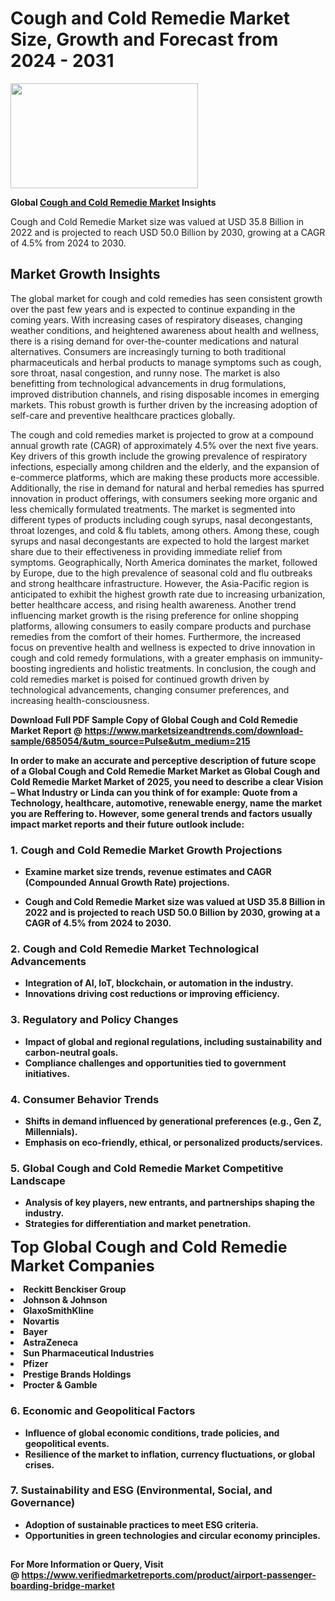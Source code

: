 <H1>Cough and Cold Remedie Market Size, Growth and Forecast from 2024 - 2031</H1><img class="aligncenter size-medium wp-image-584254" src="https://thirdeyenews.in/wp-content/uploads/2024/09/Global-Market-Research-300x168.jpeg" alt="" width="300" height="168" /><p><strong>Global&nbsp;<a href="https://www.marketsizeandtrends.com/download-sample/685054/&amp;utm_source=Pulse&amp;utm_medium=215">Cough and Cold Remedie Market</a> Insights</strong></p><p>Cough and Cold Remedie Market size was valued at USD 35.8 Billion in 2022 and is projected to reach USD 50.0 Billion by 2030, growing at a CAGR of 4.5% from 2024 to 2030.</p><p><h2>Market Growth Insights</h2> <p>The global market for cough and cold remedies has seen consistent growth over the past few years and is expected to continue expanding in the coming years. With increasing cases of respiratory diseases, changing weather conditions, and heightened awareness about health and wellness, there is a rising demand for over-the-counter medications and natural alternatives. Consumers are increasingly turning to both traditional pharmaceuticals and herbal products to manage symptoms such as cough, sore throat, nasal congestion, and runny nose. The market is also benefitting from technological advancements in drug formulations, improved distribution channels, and rising disposable incomes in emerging markets. This robust growth is further driven by the increasing adoption of self-care and preventive healthcare practices globally.</p> <p><strong></strong></p> <p>The cough and cold remedies market is projected to grow at a compound annual growth rate (CAGR) of approximately 4.5% over the next five years. Key drivers of this growth include the growing prevalence of respiratory infections, especially among children and the elderly, and the expansion of e-commerce platforms, which are making these products more accessible. Additionally, the rise in demand for natural and herbal remedies has spurred innovation in product offerings, with consumers seeking more organic and less chemically formulated treatments. The market is segmented into different types of products including cough syrups, nasal decongestants, throat lozenges, and cold & flu tablets, among others. Among these, cough syrups and nasal decongestants are expected to hold the largest market share due to their effectiveness in providing immediate relief from symptoms. Geographically, North America dominates the market, followed by Europe, due to the high prevalence of seasonal cold and flu outbreaks and strong healthcare infrastructure. However, the Asia-Pacific region is anticipated to exhibit the highest growth rate due to increasing urbanization, better healthcare access, and rising health awareness. Another trend influencing market growth is the rising preference for online shopping platforms, allowing consumers to easily compare products and purchase remedies from the comfort of their homes. Furthermore, the increased focus on preventive health and wellness is expected to drive innovation in cough and cold remedy formulations, with a greater emphasis on immunity-boosting ingredients and holistic treatments. In conclusion, the cough and cold remedies market is poised for continued growth driven by technological advancements, changing consumer preferences, and increasing health-consciousness. <p><strong></p><p><span class=""><strong>Download Full PDF Sample Copy of Global Cough and Cold Remedie Market Report</strong> @ <a href="https://www.marketsizeandtrends.com/download-sample/685054/&amp;utm_source=Pulse&amp;utm_medium=215" target="_blank">https://www.marketsizeandtrends.com/download-sample/685054/&amp;utm_source=Pulse&amp;utm_medium=215</a></span></p><p>In order to make an accurate and perceptive description of future scope of a Global&nbsp;Cough and Cold Remedie Market Market as Global&nbsp;Cough and Cold Remedie Market Market of 2025, you need to describe a clear Vision &ndash; What Industry or Linda can you think of for example: Quote from a Technology, healthcare, automotive, renewable energy, name the market you are Reffering to. However, some general trends and factors usually impact market reports and their future outlook include:</p><h3>1.&nbsp;<strong>Cough and Cold Remedie Market Growth Projections</strong></h3><ul><li>Examine market size trends, revenue estimates and CAGR (Compounded Annual Growth Rate) projections.</li><li><p>Cough and Cold Remedie Market size was valued at USD 35.8 Billion in 2022 and is projected to reach USD 50.0 Billion by 2030, growing at a CAGR of 4.5% from 2024 to 2030.</p></li></ul><h3>2.&nbsp;<strong>Cough and Cold Remedie Market Technological Advancements</strong></h3><ul><li>Integration of AI, IoT, blockchain, or automation in the industry.</li><li>Innovations driving cost reductions or improving efficiency.</li></ul><h3>3.&nbsp;<strong>Regulatory and Policy Changes</strong></h3><ul><li>Impact of global and regional regulations, including sustainability and carbon-neutral goals.</li><li>Compliance challenges and opportunities tied to government initiatives.</li></ul><h3>4.&nbsp;<strong>Consumer Behavior Trends</strong></h3><ul><li>Shifts in demand influenced by generational preferences (e.g., Gen Z, Millennials).</li><li>Emphasis on eco-friendly, ethical, or personalized products/services.</li></ul><h3>5.&nbsp;<strong>Global Cough and Cold Remedie Market Competitive Landscape</strong></h3><ul><li>Analysis of key players, new entrants, and partnerships shaping the industry.</li><li>Strategies for differentiation and market penetration.</li></ul><p data-pm-slice="1 1 []"><span style="color: inherit; font-family: inherit; font-size: 25px;">Top Global Cough and Cold Remedie Market Companies</span></p><div class="" data-test-id=""><p><li>Reckitt Benckiser Group</li><li> Johnson & Johnson</li><li> GlaxoSmithKline</li><li> Novartis</li><li> Bayer</li><li> AstraZeneca</li><li> Sun Pharmaceutical Industries</li><li> Pfizer</li><li> Prestige Brands Holdings</li><li> Procter & Gamble</li></p></div><h3>6.&nbsp;<strong>Economic and Geopolitical Factors</strong></h3><ul><li>Influence of global economic conditions, trade policies, and geopolitical events.</li><li>Resilience of the market to inflation, currency fluctuations, or global crises.</li></ul><h3>7.&nbsp;<strong>Sustainability and ESG (Environmental, Social, and Governance)</strong></h3><ul><li>Adoption of sustainable practices to meet ESG criteria.</li><li>Opportunities in green technologies and circular economy principles.</li></ul><h2><strong style="font-size: 14px;">For More Information or Query, Visit @&nbsp;</strong><a style="background-color: #ffffff; font-size: 14px;" href="https://www.marketsizeandtrends.com/report/cough-and-cold-remedie-market/" target="_blank">https://www.verifiedmarketreports.com/product/airport-passenger-boarding-bridge-market</a></h2>
